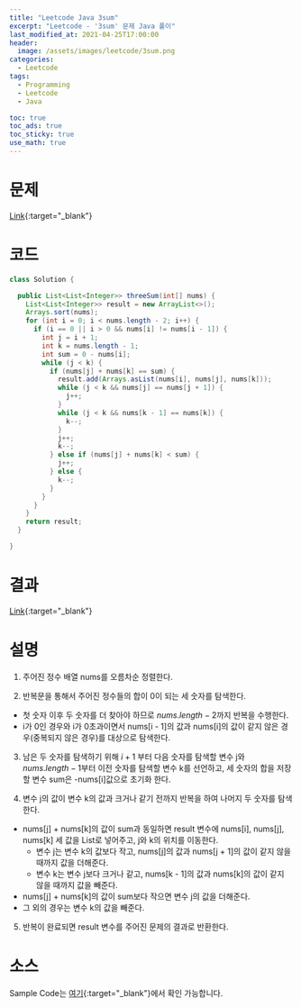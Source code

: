 ```yaml
---
title: "Leetcode Java 3sum"
excerpt: "Leetcode - '3sum' 문제 Java 풀이"
last_modified_at: 2021-04-25T17:00:00
header:
  image: /assets/images/leetcode/3sum.png
categories:
  - Leetcode
tags:
  - Programming
  - Leetcode
  - Java

toc: true
toc_ads: true
toc_sticky: true
use_math: true
---
```

# 문제
[Link](https://leetcode.com/problems/3sum/){:target="_blank"}

# 코드
```java
class Solution {

  public List<List<Integer>> threeSum(int[] nums) {
    List<List<Integer>> result = new ArrayList<>();
    Arrays.sort(nums);
    for (int i = 0; i < nums.length - 2; i++) {
      if (i == 0 || i > 0 && nums[i] != nums[i - 1]) {
        int j = i + 1;
        int k = nums.length - 1;
        int sum = 0 - nums[i];
        while (j < k) {
          if (nums[j] + nums[k] == sum) {
            result.add(Arrays.asList(nums[i], nums[j], nums[k]));
            while (j < k && nums[j] == nums[j + 1]) {
              j++;
            }
            while (j < k && nums[k - 1] == nums[k]) {
              k--;
            }
            j++;
            k--;
          } else if (nums[j] + nums[k] < sum) {
            j++;
          } else {
            k--;
          }
        }
      }
    }
    return result;
  }

}
```

# 결과
[Link](https://leetcode.com/submissions/detail/484797660/){:target="_blank"}

# 설명
1. 주어진 정수 배열 nums를 오름차순 정렬한다.

2. 반복문을 통해서 주어진 정수들의 합이 0이 되는 세 숫자를 탐색한다.
- 첫 숫자 이후 두 숫자를 더 찾아야 하므로 $nums.length - 2$까지 반복을 수행한다.
- i가 0인 경우와 i가 0초과이면서 nums[i - 1]의 값과 nums[i]의 값이 같지 않은 경우(중복되지 않은 경우)를 대상으로 탐색한다.

3. 남은 두 숫자를 탐색하기 위해 $i + 1$ 부터 다음 숫자를 탐색할 변수 j와 $nums.length - 1$부터 이전 숫자를 탐색할 변수 k를 선언하고, 세 숫자의 합을 저장할 변수 sum은 -nums[i]값으로 초기화 한다.

4. 변수 j의 값이 변수 k의 값과 크거나 같기 전까지 반복을 하여 나머지 두 숫자를 탐색한다.
- nums[j] + nums[k]의 값이 sum과 동일하면 result 변수에 nums[i], nums[j], nums[k] 세 값을 List로 넣어주고, j와 k의 위치를 이동한다.
  - 변수 j는 변수 k의 값보다 작고, nums[j]의 값과 nums[j + 1]의 값이 같지 않을 때까지 값을 더해준다.
  - 변수 k는 변수 j보다 크거나 같고, nums[k - 1]의 값과 nums[k]의 값이 같지 않을 때까지 값을 빼준다.
- nums[j] + nums[k]의 값이 sum보다 작으면 변수 j의 값을 더해준다.
- 그 외의 경우는 변수 k의 값을 빼준다.

5. 반복이 완료되면 result 변수를 주어진 문제의 결과로 반환한다.    

# 소스
Sample Code는 [여기](https://github.com/GracefulSoul/leetcode/blob/master/src/main/java/gracefulsoul/problems/ThreeSum.java){:target="_blank"}에서 확인 가능합니다.
